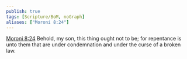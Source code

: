 ```yaml
---
publish: true
tags: [Scripture/BoM, noGraph]
aliases: ["Moroni 8:24"]
---
```

[Moroni 8:24](https://churchofjesuschrist.org/study/scriptures/bofm/moro/8?lang=eng&id=p24#p24) Behold, my son, this thing ought not to be; for repentance is unto them that are under condemnation and under the curse of a broken law.
